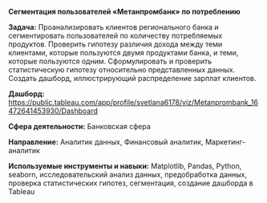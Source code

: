**Сегментация пользователей «Метанпромбанк» по потреблению**

**Задача:** Проанализировать клиентов регионального банка и сегментировать пользователей по количеству потребляемых продуктов. Проверить гипотезу различия дохода между теми клиентами, которые пользуются двумя продуктами банка, и теми, которые пользуются одним. Сформулировать и проверить статистическую гипотезу относительно представленных данных. Создать дашборд, иллюстрирующий распределение зарплат клиентов.

**Дашборд:** https://public.tableau.com/app/profile/svetlana6178/viz/Metanprombank_16472641453930/Dashboard

**Сфера деятельности:** Банковская сфера

**Направление:** Аналитик данных, Финансовый аналитик, Маркетинг-аналитик

**Используемые инструменты и навыки:** Matplotlib, Pandas, Python, seaborn, исследовательский анализ данных, предобработка данных, проверка статистических гипотез, сегментация, создание дашборда в Tableau

